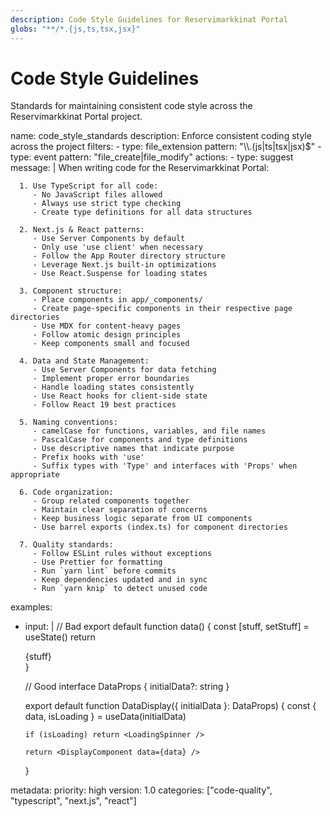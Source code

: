 ```yaml
---
description: Code Style Guidelines for Reservimarkkinat Portal
globs: "**/*.{js,ts,tsx,jsx}"
---
```

# Code Style Guidelines
Standards for maintaining consistent code style across the Reservimarkkinat Portal project.

<rule>
name: code_style_standards
description: Enforce consistent coding style across the project
filters:
  - type: file_extension
    pattern: "\\.(js|ts|tsx|jsx)$"
  - type: event
    pattern: "file_create|file_modify"
actions:
  - type: suggest
    message: |
      When writing code for the Reservimarkkinat Portal:

      1. Use TypeScript for all code:
         - No JavaScript files allowed
         - Always use strict type checking
         - Create type definitions for all data structures

      2. Next.js & React patterns:
         - Use Server Components by default
         - Only use 'use client' when necessary
         - Follow the App Router directory structure
         - Leverage Next.js built-in optimizations
         - Use React.Suspense for loading states

      3. Component structure:
         - Place components in app/_components/
         - Create page-specific components in their respective page directories
         - Use MDX for content-heavy pages
         - Follow atomic design principles
         - Keep components small and focused

      4. Data and State Management:
         - Use Server Components for data fetching
         - Implement proper error boundaries
         - Handle loading states consistently
         - Use React hooks for client-side state
         - Follow React 19 best practices

      5. Naming conventions:
         - camelCase for functions, variables, and file names
         - PascalCase for components and type definitions
         - Use descriptive names that indicate purpose
         - Prefix hooks with 'use'
         - Suffix types with 'Type' and interfaces with 'Props' when appropriate

      6. Code organization:
         - Group related components together
         - Maintain clear separation of concerns
         - Keep business logic separate from UI components
         - Use barrel exports (index.ts) for component directories

      7. Quality standards:
         - Follow ESLint rules without exceptions
         - Use Prettier for formatting
         - Run `yarn lint` before commits
         - Keep dependencies updated and in sync
         - Run `yarn knip` to detect unused code

examples:
  - input: |
      // Bad
      export default function data() {
        const [stuff, setStuff] = useState<any>()
        return <div>{stuff}</div>
      }
      
      // Good
      interface DataProps {
        initialData?: string
      }
      
      export default function DataDisplay({ initialData }: DataProps) {
        const { data, isLoading } = useData(initialData)
        
        if (isLoading) return <LoadingSpinner />
        
        return <DisplayComponent data={data} />
      }

metadata:
  priority: high
  version: 1.0
  categories: ["code-quality", "typescript", "next.js", "react"]
</rule>
